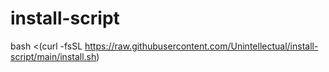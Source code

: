 # install-script

bash <(curl -fsSL https://raw.githubusercontent.com/Unintellectual/install-script/main/install.sh)